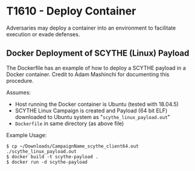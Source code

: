 # T1610 - Deploy Container

Adversaries may deploy a container into an environment to facilitate execution or evade defenses.

## Docker Deployment of SCYTHE (Linux) Payload

The Dockerfile has an example of how to deploy a SCYTHE payload in a Docker container. Credit to Adam Mashinchi for documenting this procedure.

Assumes:

- Host running the Docker container is Ubuntu (tested with 18.04.5)
- SCYTHE Linux Campaign is created and Payload (64 bit ELF) downloaded to Ubuntu system as "`scythe_linux_payload.out`"
- `Dockerfile` in same directory (as above file)

Example Usage:

```
$ cp ~/Downloads/CampaignName_scythe_client64.out ./scythe_linux_payload.out
$ docker build -t scythe-payload .
$ docker run -d scythe-payload
```
